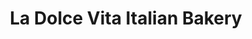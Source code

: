 ---
title: "La Dolce Vita Italian Bakery"
url: /allentown/la-dolce-vita-italian-bakery/
shop: bakery
---